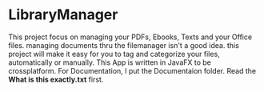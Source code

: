 # LibraryManager
This project focus on managing your PDFs, Ebooks, Texts and your Office files. managing documents thru the filemanager isn't a good idea. this project will make it easy for you to tag and categorize your files, automatically or manually. This App is written in JavaFX to be crossplatform.
For Documentation, I put the Documentaion folder.
Read the **What is this exactly.txt** first.
